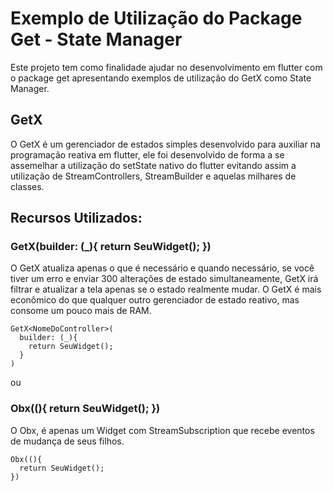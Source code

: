 # Exemplo de Utilização do Package Get - State Manager

Este projeto tem como finalidade ajudar no desenvolvimento em flutter com o package get apresentando exemplos de utilização do GetX como State Manager.

## GetX

O GetX é um gerenciador de estados simples desenvolvido para auxiliar na programação reativa em flutter, ele foi desenvolvido de forma a se assemelhar a utilização do setState nativo do flutter evitando assim a utilização de StreamControllers, StreamBuilder e aquelas milhares de classes.

## Recursos Utilizados:

### GetX<NomeDoController>(builder: (_){ return SeuWidget(); })
  
O GetX atualiza apenas o que é necessário e quando necessário, se você tiver um erro e enviar 300 alterações de estado simultaneamente, GetX irá filtrar e atualizar a tela apenas se o estado realmente mudar. O GetX é mais econômico do que qualquer outro gerenciador de estado reativo, mas consome um pouco mais de RAM.
  
```
GetX<NomeDoController>(
  builder: (_){ 
    return SeuWidget(); 
  }
)
```

ou

### Obx((){ return SeuWidget(); })

O Obx, é apenas um Widget com StreamSubscription que recebe eventos de mudança de seus filhos.

```
Obx((){
  return SeuWidget();
})
```
